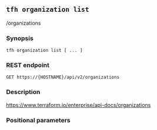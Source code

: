 ## `tfh organization list`

/organizations

### Synopsis

    tfh organization list [ ... ]

### REST endpoint

    GET https://{HOSTNAME}/api/v2/organizations

### Description

https://www.terraform.io/enterprise/api-docs/organizations

### Positional parameters

